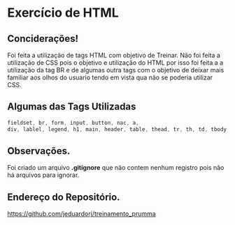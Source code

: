 # Exercício de HTML

## Conciderações!
Foi feita a utilização de tags HTML com objetivo de Treinar.
Não foi feita a utilização de CSS pois o objetivo e utilização do HTML por isso foi feita a a utilização da tag BR e de algumas outra tags com o objetivo de deixar mais familiar aos olhos do usuario tendo em vista qua não se poderia utilizar CSS.

## Algumas das Tags Utilizadas

```javascript
fieldset, br, form, input, button, nac, a, 
div, lablel, legend, h1, main, header, table, thead, tr, th, td, tbody, ul, footer
```

## Observações.
Foi criado um arquivo **.gitignore** que não contem nenhum registro pois não há arquivos para ignorar.

## Endereço do Repositório.

https://github.com/jeduardorj/treinamento_prumma

